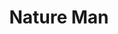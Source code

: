 ---
pid: PT16
title: Nature Man
location_transcription: fairmount park
zipcode: '19348'
outside_phl: 'Kennett Square PA '
neighborhood: 
age: '13'
age_range: 13-19
instagram: 
image_file_name: PT_16.jpg
proposal_transcription: 
topic: Environment,Sustainability
topic_summary: 0, 0
type: Park,Other No Form
keywords_other: 
credit: Javonte
image_labels: A male figure standing, with his hands raised, next to a tree in a park.
  A chainsaw is circled with a line through it.
twitter: 
facebook: 
permalink: "/monuments/pt16/"
layout: item-page
---